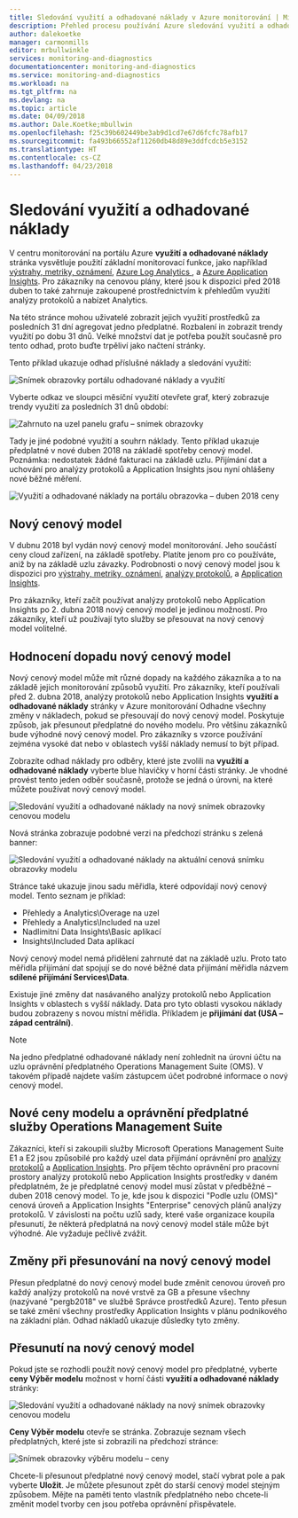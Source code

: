 ```yaml
---
title: Sledování využití a odhadované náklady v Azure monitorování | Microsoft Docs
description: Přehled procesu používání Azure sledování využití a odhadované náklady na stránku
author: dalekoetke
manager: carmonmills
editor: mrbullwinkle
services: monitoring-and-diagnostics
documentationcenter: monitoring-and-diagnostics
ms.service: monitoring-and-diagnostics
ms.workload: na
ms.tgt_pltfrm: na
ms.devlang: na
ms.topic: article
ms.date: 04/09/2018
ms.author: Dale.Koetke;mbullwin
ms.openlocfilehash: f25c39b602449be3ab9d1cd7e67d6fcfc78afb17
ms.sourcegitcommit: fa493b66552af11260db48d89e3ddfcdcb5e3152
ms.translationtype: HT
ms.contentlocale: cs-CZ
ms.lasthandoff: 04/23/2018
---
```

# <a name="monitoring-usage-and-estimated-costs"></a>Sledování využití a odhadované náklady

V centru monitorování na portálu Azure **využití a odhadované náklady** stránka vysvětluje použití základní monitorovací funkce, jako například [výstrahy, metriky, oznámení](https://azure.microsoft.com/pricing/details/monitor/), [Azure Log Analytics ](https://azure.microsoft.com/pricing/details/log-analytics/), a [Azure Application Insights](https://azure.microsoft.com/pricing/details/application-insights/). Pro zákazníky na cenovou plány, které jsou k dispozici před 2018 duben to také zahrnuje zakoupené prostřednictvím k přehledům využití analýzy protokolů a nabízet Analytics.

Na této stránce mohou uživatelé zobrazit jejich využití prostředků za posledních 31 dní agregovat jedno předplatné. Rozbalení in zobrazit trendy využití po dobu 31 dnů. Velké množství dat je potřeba použít současně pro tento odhad, proto buďte trpěliví jako načtení stránky.

Tento příklad ukazuje odhad příslušné náklady a sledování využití:

![Snímek obrazovky portálu odhadované náklady a využití](./media/monitoring-usage-and-estimated-costs/001.png)

Vyberte odkaz ve sloupci měsíční využití otevřete graf, který zobrazuje trendy využití za posledních 31 dnů období:

![Zahrnuto na uzel panelu grafu – snímek obrazovky](./media/monitoring-usage-and-estimated-costs/002.png)

Tady je jiné podobné využití a souhrn náklady. Tento příklad ukazuje předplatné v nové duben 2018 na základě spotřeby cenový model. Poznámka: nedostatek žádné fakturaci na základě uzlu. Přijímání dat a uchování pro analýzy protokolů a Application Insights jsou nyní ohlášeny nové běžné měření.

![Využití a odhadované náklady na portálu obrazovka – duben 2018 ceny](./media/monitoring-usage-and-estimated-costs/003.png)

## <a name="new-pricing-model"></a>Nový cenový model

V dubnu 2018 byl vydán nový cenový model monitorování. Jeho součástí ceny cloud zařízení, na základě spotřeby. Platíte jenom pro co používáte, aniž by na základě uzlu závazky. Podrobnosti o nový cenový model jsou k dispozici pro [výstrahy, metriky, oznámení](https://azure.microsoft.com/pricing/details/monitor/), [analýzy protokolů](https://azure.microsoft.com/pricing/details/log-analytics/), a [Application Insights](https://azure.microsoft.com/pricing/details/application-insights/).

Pro zákazníky, kteří začít používat analýzy protokolů nebo Application Insights po 2. dubna 2018 nový cenový model je jedinou možností. Pro zákazníky, kteří už používají tyto služby se přesouvat na nový cenový model volitelné.

## <a name="assessing-the-impact-of-the-new-pricing-model"></a>Hodnocení dopadu nový cenový model

Nový cenový model může mít různé dopady na každého zákazníka a to na základě jejich monitorování způsobů využití. Pro zákazníky, kteří používali před 2. dubna 2018, analýzy protokolů nebo Application Insights **využití a odhadované náklady** stránky v Azure monitorování Odhadne všechny změny v nákladech, pokud se přesouvají do nový cenový model. Poskytuje způsob, jak přesunout předplatné do nového modelu. Pro většinu zákazníků bude výhodné nový cenový model. Pro zákazníky s vzorce používání zejména vysoké dat nebo v oblastech vyšší náklady nemusí to být případ.

Zobrazíte odhad náklady pro odběry, které jste zvolili na **využití a odhadované náklady** vyberte blue hlavičky v horní části stránky. Je vhodné provést tento jeden odběr současně, protože se jedná o úrovni, na které můžete používat nový cenový model.

![Sledování využití a odhadované náklady na nový snímek obrazovky cenovou modelu](./media/monitoring-usage-and-estimated-costs/004.png)

Nová stránka zobrazuje podobné verzi na předchozí stránku s zelená banner:

![Sledování využití a odhadované náklady na aktuální cenová snímku obrazovky modelu](./media/monitoring-usage-and-estimated-costs/005.png)

Stránce také ukazuje jinou sadu měřidla, které odpovídají nový cenový model. Tento seznam je příklad:

- Přehledy a Analytics\Overage na uzel
- Přehledy a Analytics\Included na uzel
- Nadlimitní Data Insights\Basic aplikací
- Insights\Included Data aplikací

Nový cenový model nemá přidělení zahrnuté dat na základě uzlu. Proto tato měřidla přijímání dat spojují se do nové běžné data přijímání měřidla názvem **sdílené přijímání Services\Data**. 

Existuje jiné změny dat nasávaného analýzy protokolů nebo Application Insights v oblastech s vyšší náklady. Data pro tyto oblasti vysokou náklady budou zobrazeny s novou místní měřidla. Příkladem je **přijímání dat (USA – západ centrální)**.

> [!NOTE]
> Na jedno předplatné odhadované náklady není zohlednit na úrovni účtu na uzlu oprávnění předplatného Operations Management Suite (OMS). V takovém případě najdete vaším zástupcem účet podrobné informace o nový cenový model.

## <a name="new-pricing-model-and-operations-management-suite-subscription-entitlements"></a>Nové ceny modelu a oprávnění předplatné služby Operations Management Suite

Zákazníci, kteří si zakoupili služby Microsoft Operations Management Suite E1 a E2 jsou způsobilé pro každý uzel data přijímání oprávnění pro [analýzy protokolů](https://www.microsoft.com/en-us/cloud-platform/operations-management-suite) a [Application Insights](https://docs.microsoft.com/en-us/azure/application-insights/app-insights-pricing#the-price-plans). Pro příjem těchto oprávnění pro pracovní prostory analýzy protokolů nebo Application Insights prostředky v daném předplatném, že je předplatné cenový model musí zůstat v předběžné – duben 2018 cenový model. To je, kde jsou k dispozici "Podle uzlu (OMS)" cenová úroveň a Application Insights "Enterprise" cenových plánů analýzy protokolů. V závislosti na počtu uzlů sady, které vaše organizace koupila přesunutí, že některá předplatná na nový cenový model stále může být výhodné. Ale vyžaduje pečlivě zvážit.

## <a name="changes-when-youre-moving-to-the-new-pricing-model"></a>Změny při přesunování na nový cenový model

Přesun předplatné do nový cenový model bude změnit cenovou úroveň pro každý analýzy protokolů na nové vrstvě za GB a přesune všechny (nazývané "pergb2018" ve službě Správce prostředků Azure). Tento přesun se také změní všechny prostředky Application Insights v plánu podnikového na základní plán. Odhad nákladů ukazuje důsledky tyto změny.

## <a name="moving-to-the-new-pricing-model"></a>Přesunutí na nový cenový model

Pokud jste se rozhodli použít nový cenový model pro předplatné, vyberte **ceny Výběr modelu** možnost v horní části **využití a odhadované náklady** stránky:

![Sledování využití a odhadované náklady na nový snímek obrazovky cenovou modelu](./media/monitoring-usage-and-estimated-costs/006.png)

**Ceny Výběr modelu** otevře se stránka. Zobrazuje seznam všech předplatných, které jste si zobrazili na předchozí stránce:

![Snímek obrazovky výběru modelu – ceny](./media/monitoring-usage-and-estimated-costs/007.png)

Chcete-li přesunout předplatné nový cenový model, stačí vybrat pole a pak vyberte **Uložit**. Je můžete přesunout zpět do starší cenový model stejným způsobem. Mějte na paměti tento vlastník předplatného nebo chcete-li změnit model tvorby cen jsou potřeba oprávnění přispěvatele.
